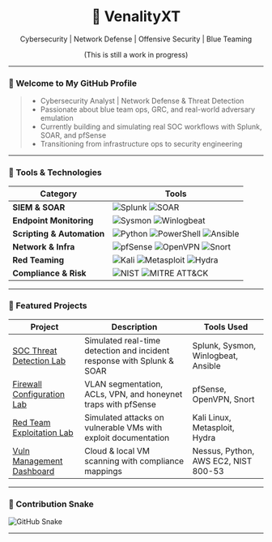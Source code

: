 <!-- GitHub Profile README -->

<h1 align="center">🧠 VenalityXT</h1>
<p align="center">Cybersecurity | Network Defense | Offensive Security | Blue Teaming</p>
<p align="center">(This is still a work in progress)</p>

---  
 
### 👋 Welcome to My GitHub Profile

> - Cybersecurity Analyst | Network Defense & Threat Detection  
> - Passionate about blue team ops, GRC, and real-world adversary emulation   
> - Currently building and simulating real SOC workflows with Splunk, SOAR, and pfSense  
> - Transitioning from infrastructure ops to security engineering  

---

### 🧰 Tools & Technologies

| Category | Tools |
|----------|-------|
| **SIEM & SOAR** | ![Splunk](https://img.shields.io/badge/SIEM-Splunk-blue?logo=splunk) ![SOAR](https://img.shields.io/badge/SOAR-Playbooks-critical) |
| **Endpoint Monitoring** | ![Sysmon](https://img.shields.io/badge/Logs-Sysmon-purple) ![Winlogbeat](https://img.shields.io/badge/Forwarder-Winlogbeat-blue) |
| **Scripting & Automation** | ![Python](https://img.shields.io/badge/Scripting-Python-yellow?logo=python) ![PowerShell](https://img.shields.io/badge/Scripting-PowerShell-blue?logo=powershell) ![Ansible](https://img.shields.io/badge/Automation-Ansible-red?logo=ansible) |
| **Network & Infra** | ![pfSense](https://img.shields.io/badge/Firewall-pfSense-red) ![OpenVPN](https://img.shields.io/badge/VPN-OpenVPN-orange) ![Snort](https://img.shields.io/badge/IDS-Snort-lightgrey) |
| **Red Teaming** | ![Kali](https://img.shields.io/badge/Offense-Kali%20Linux-black) ![Metasploit](https://img.shields.io/badge/Exploit-Metasploit-blue) ![Hydra](https://img.shields.io/badge/Password%20Attack-Hydra-orange) |
| **Compliance & Risk** | ![NIST](https://img.shields.io/badge/Framework-NIST%20800--53-green) ![MITRE ATT&CK](https://img.shields.io/badge/Threat%20Intel-MITRE%20ATT%26CK-lightgrey) |

---

### 🧪 Featured Projects

| Project | Description | Tools Used |
|--------|-------------|------------|
| [SOC Threat Detection Lab](https://github.com/yourusername/SOC-Lab) | Simulated real-time detection and incident response with Splunk & SOAR | Splunk, Sysmon, Winlogbeat, Ansible |
| [Firewall Configuration Lab](https://github.com/yourusername/Firewall-Lab) | VLAN segmentation, ACLs, VPN, and honeynet traps with pfSense | pfSense, OpenVPN, Snort |
| [Red Team Exploitation Lab](https://github.com/yourusername/Red-Team-Lab) | Simulated attacks on vulnerable VMs with exploit documentation | Kali Linux, Metasploit, Hydra |
| [Vuln Management Dashboard](https://github.com/yourusername/Vuln-Dashboard) | Cloud & local VM scanning with compliance mappings | Nessus, Python, AWS EC2, NIST 800-53 |

---

### 🐍 Contribution Snake

<picture>
  <source media="(prefers-color-scheme: dark)" srcset="https://VenalityXT.github.io/VenalityXT/github-contribution-grid-snake-dark.svg" />
  <source media="(prefers-color-scheme: light)" srcset="https://VenalityXT.github.io/VenalityXT/github-contribution-grid-snake.svg" />
  <img alt="GitHub Snake" src="https://VenalityXT.github.io/VenalityXT/github-contribution-grid-snake.svg" />
</picture>

---

<!-- End of README -->

